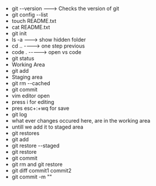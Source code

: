 * git --version --->  Checks the version of git
* git config --list
* touch README.txt
* cat README.txt
* git init 
* ls -a ---> show hidden folder
* cd .. ----> one step previous 
* code . -----> open vs code
* git status
* Working Area
* git add <file>
* Staging area
* git rm --cached <file>
* git commit 
* vim editor open 
* press i for editing 
* pres esc+:+wq for save
* git log 
* what ever changes occured here, are in the working area 
* untill we add it to staged area
* git restores
* git add 
* git restore --staged 
* git restore
* git commit
* git rm and git restore
* git diff commit1 commit2
* git commit -m "<your commit message>"